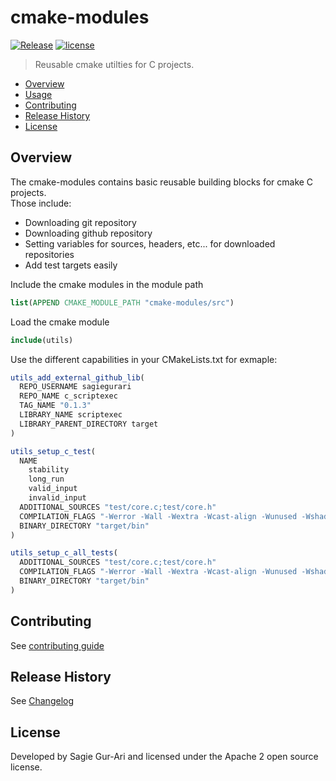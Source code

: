 # cmake-modules

[![Release](https://img.shields.io/github/v/release/sagiegurari/cmake-modules)](https://github.com/sagiegurari/cmake-modules/releases)
[![license](https://img.shields.io/github/license/sagiegurari/cmake-modules)](https://github.com/sagiegurari/cmake-modules/blob/master/LICENSE)

> Reusable cmake utilties for C projects.

* [Overview](#overview)
* [Usage](#usage)
* [Contributing](.github/CONTRIBUTING.md)
* [Release History](CHANGELOG.md)
* [License](#license)

<a name="overview"></a>
## Overview
The cmake-modules contains basic reusable building blocks for cmake C projects.<br>
Those include:

* Downloading git repository
* Downloading github repository
* Setting variables for sources, headers, etc... for downloaded repositories
* Add test targets easily

<a name="usage"></a>

Include the cmake modules in the module path

```cmake
list(APPEND CMAKE_MODULE_PATH "cmake-modules/src")
```

Load the cmake module

```cmake
include(utils)
```

Use the different capabilities in your CMakeLists.txt for exmaple:

```cmake
utils_add_external_github_lib(
  REPO_USERNAME sagiegurari
  REPO_NAME c_scriptexec
  TAG_NAME "0.1.3"
  LIBRARY_NAME scriptexec
  LIBRARY_PARENT_DIRECTORY target
)

utils_setup_c_test(
  NAME
    stability
    long_run
    valid_input
    invalid_input
  ADDITIONAL_SOURCES "test/core.c;test/core.h"
  COMPILATION_FLAGS "-Werror -Wall -Wextra -Wcast-align -Wunused -Wshadow -Wpedantic"
  BINARY_DIRECTORY "target/bin"
)

utils_setup_c_all_tests(
  ADDITIONAL_SOURCES "test/core.c;test/core.h"
  COMPILATION_FLAGS "-Werror -Wall -Wextra -Wcast-align -Wunused -Wshadow -Wpedantic"
  BINARY_DIRECTORY "target/bin"
)
```

## Contributing
See [contributing guide](.github/CONTRIBUTING.md)

<a name="history"></a>
## Release History

See [Changelog](CHANGELOG.md)

<a name="license"></a>
## License
Developed by Sagie Gur-Ari and licensed under the Apache 2 open source license.
